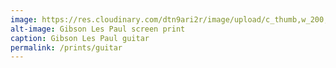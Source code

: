 ```yaml
---
image: https://res.cloudinary.com/dtn9ari2r/image/upload/c_thumb,w_200,g_face/v1534677062/prints/DSC03133.jpg
alt-image: Gibson Les Paul screen print
caption: Gibson Les Paul guitar
permalink: /prints/guitar
---  
```

